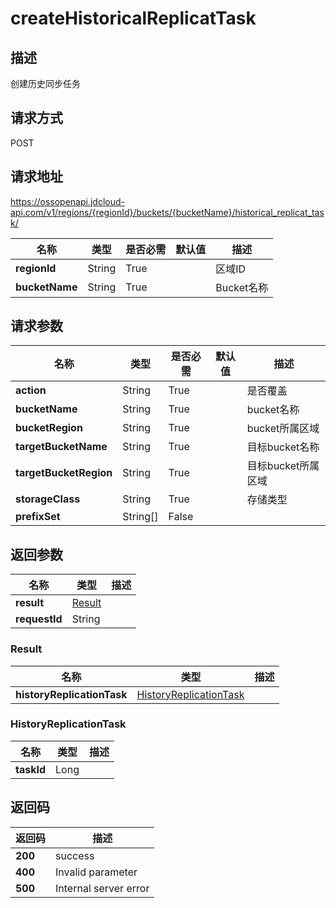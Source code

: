 # createHistoricalReplicatTask


## 描述
创建历史同步任务

## 请求方式
POST

## 请求地址
https://ossopenapi.jdcloud-api.com/v1/regions/{regionId}/buckets/{bucketName}/historical_replicat_task/

|名称|类型|是否必需|默认值|描述|
|---|---|---|---|---|
|**regionId**|String|True| |区域ID|
|**bucketName**|String|True| |Bucket名称|

## 请求参数
|名称|类型|是否必需|默认值|描述|
|---|---|---|---|---|
|**action**|String|True| |是否覆盖|
|**bucketName**|String|True| |bucket名称|
|**bucketRegion**|String|True| |bucket所属区域|
|**targetBucketName**|String|True| |目标bucket名称|
|**targetBucketRegion**|String|True| |目标bucket所属区域|
|**storageClass**|String|True| |存储类型|
|**prefixSet**|String[]|False| | |


## 返回参数
|名称|类型|描述|
|---|---|---|
|**result**|[Result](createhistoricalreplicattask#result)| |
|**requestId**|String| |

### <div id="result">Result</div>
|名称|类型|描述|
|---|---|---|
|**historyReplicationTask**|[HistoryReplicationTask](createhistoricalreplicattask#historyreplicationtask)| |
### <div id="historyreplicationtask">HistoryReplicationTask</div>
|名称|类型|描述|
|---|---|---|
|**taskId**|Long| |

## 返回码
|返回码|描述|
|---|---|
|**200**|success|
|**400**|Invalid parameter|
|**500**|Internal server error|
